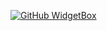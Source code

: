 [![GitHub WidgetBox](https://github-widgetbox.vercel.app/api/skills?languages=js,java,html,css,go,json,yaml)](https://github.com/Jurredr/github-widgetbox)
